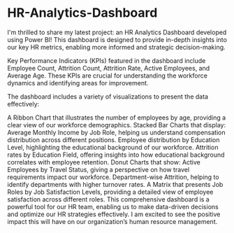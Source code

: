 # HR-Analytics-Dashboard

I'm thrilled to share my latest project: an HR Analytics Dashboard developed using Power BI! This dashboard is designed to provide in-depth insights into our key HR metrics, enabling more informed and strategic decision-making.

Key Performance Indicators (KPIs) featured in the dashboard include Employee Count, Attrition Count, Attrition Rate, Active Employees, and Average Age. These KPIs are crucial for understanding the workforce dynamics and identifying areas for improvement.

The dashboard includes a variety of visualizations to present the data effectively:

A Ribbon Chart that illustrates the number of employees by age, providing a clear view of our workforce demographics.
Stacked Bar Charts that display:
Average Monthly Income by Job Role, helping us understand compensation distribution across different positions.
Employee distribution by Education Level, highlighting the educational background of our workforce.
Attrition rates by Education Field, offering insights into how educational background correlates with employee retention.
Donut Charts that show:
Active Employees by Travel Status, giving a perspective on how travel requirements impact our workforce.
Department-wise Attrition, helping to identify departments with higher turnover rates.
A Matrix that presents Job Roles by Job Satisfaction Levels, providing a detailed view of employee satisfaction across different roles.
This comprehensive dashboard is a powerful tool for our HR team, enabling us to make data-driven decisions and optimize our HR strategies effectively. I am excited to see the positive impact this will have on our organization’s human resource management.
